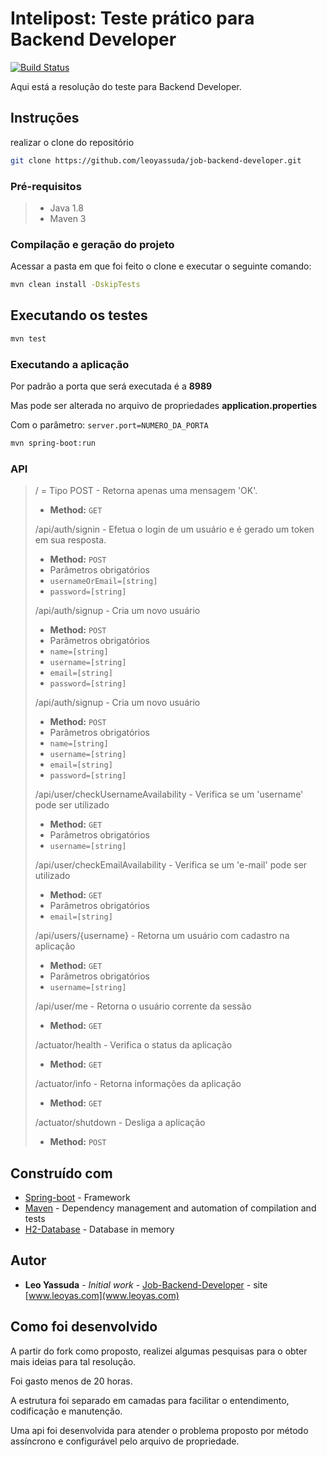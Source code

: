 # Intelipost: Teste prático para Backend Developer

[![Build Status](http://circleci-badges-max.herokuapp.com/img/leoyassuda/job-backend-developer?token=eb51499611e865a0b6eae80986c57f7861e058d9)](https://circleci.com/gh/leoyassuda/job-backend-developer)

Aqui está a resolução do teste para Backend Developer.

## Instruções

realizar o clone do repositório
```bash
git clone https://github.com/leoyassuda/job-backend-developer.git
``` 

### Pré-requisitos

> - Java 1.8
> - Maven 3


### Compilação e geração do projeto

Acessar a pasta em que foi feito o clone e executar o seguinte comando:

```bash
mvn clean install -DskipTests
```

## Executando os testes

```bash
mvn test
```

### Executando a aplicação

Por padrão a porta que será executada é a **8989**

Mas pode ser alterada no arquivo de propriedades **application.properties**

Com o parâmetro: `server.port=NUMERO_DA_PORTA`

```bash
mvn spring-boot:run
```

### API


> / = Tipo POST - Retorna apenas uma mensagem 'OK'.
> - **Method:** `GET` 
> 
> /api/auth/signin - Efetua o login de um usuário e é gerado um token em sua resposta.
> - **Method:** `POST`
> - Parâmetros obrigatórios
>  - `usernameOrEmail=[string]`
>  - `password=[string]`
>
> /api/auth/signup - Cria um novo usuário 
> - **Method:** `POST`
> - Parâmetros obrigatórios
>  - `name=[string]`
>  - `username=[string]`
>  - `email=[string]`
>  - `password=[string]`
> 
> /api/auth/signup - Cria um novo usuário 
> - **Method:** `POST`
> - Parâmetros obrigatórios
>  - `name=[string]`
>  - `username=[string]`
>  - `email=[string]`
>  - `password=[string]`
> 
> /api/user/checkUsernameAvailability - Verifica se um 'username' pode ser utilizado
> - **Method:** `GET`
> - Parâmetros obrigatórios
>  - `username=[string]`
>
> /api/user/checkEmailAvailability - Verifica se um 'e-mail' pode ser utilizado
> - **Method:** `GET`
> - Parâmetros obrigatórios
>  - `email=[string]`
>
> /api/users/{username} - Retorna um usuário com cadastro na aplicação
> - **Method:** `GET`
> - Parâmetros obrigatórios
>  - `username=[string]`
>
> /api/user/me - Retorna o usuário corrente da sessão
> - **Method:** `GET`
> 
> /actuator/health - Verifica o status da aplicação
> - **Method:** `GET`
>
> /actuator/info - Retorna informações da aplicação
> - **Method:** `GET`
>
> /actuator/shutdown - Desliga a aplicação
> - **Method:** `POST`
>

## Construído com

* [Spring-boot](https://projects.spring.io/spring-boot/) - Framework
* [Maven](https://maven.apache.org/) - Dependency management and automation of compilation and tests 
* [H2-Database](http://www.h2database.com/html/main.html) - Database in memory

## Autor

* **Leo Yassuda** - *Initial work* - [Job-Backend-Developer](https://github.com/leoyassuda/job-backend-developer) - site [www.leoyas.com](www.leoyas.com)


## Como foi desenvolvido

A partir do fork como proposto, realizei algumas pesquisas para o obter mais ideias para tal resolução.

Foi gasto menos de 20 horas.

A estrutura foi separado em camadas para facilitar o entendimento, codificação e manutenção.

Uma api foi desenvolvida para atender o problema proposto por método assíncrono e configurável pelo arquivo de propriedade.

